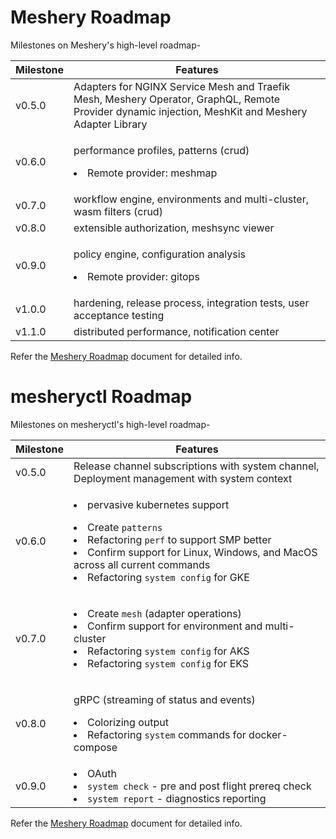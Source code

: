 # Meshery Roadmap

Milestones on Meshery's high-level roadmap-

Milestone | Features
--- | ---
v0.5.0 | Adapters for NGINX Service Mesh and Traefik Mesh, Meshery Operator, GraphQL, Remote Provider dynamic injection, MeshKit and Meshery Adapter Library
v0.6.0 | <p>performance profiles, patterns (crud)</p><p><li>Remote provider: meshmap</li></p>
v0.7.0 | workflow engine, environments and multi-cluster, wasm filters (crud)
v0.8.0 | extensible authorization, meshsync viewer
v0.9.0 | <p>policy engine, configuration analysis</p><p><li>Remote provider: gitops</li></p>
v1.0.0 | hardening, release process, integration tests, user acceptance testing
v1.1.0 | distributed performance, notification center

Refer the [Meshery Roadmap](https://docs.google.com/document/d/1kvcz8jdvFwXmYBBaY2-3fHHUUoy1GJLpZZXuoxZQoOk/edit#) document for detailed info.

# mesheryctl Roadmap

Milestones on mesheryctl's high-level roadmap-

Milestone | Features
--- | ---
v0.5.0 | Release channel subscriptions with system channel, Deployment management with system context 
v0.6.0 | <p><li>pervasive kubernetes support </li> </p><p><li>Create `patterns`</li><li>Refactoring `perf` to support SMP better</li><li>Confirm support for Linux, Windows, and MacOS across all current commands</li><li>Refactoring `system config` for GKE</li></p>
v0.7.0 | <p><li>Create `mesh` (adapter operations)</li><li>Confirm support for environment and multi-cluster</li><li>Refactoring `system config` for AKS</li><li>Refactoring `system config` for EKS</li></p>
v0.8.0 | <p>gRPC (streaming of status and events)<p><p><li>Colorizing output</li><li>Refactoring `system` commands for docker-compose</li></p>
v0.9.0 | <Li>OAuth</Li><Li>`system check` - pre and post flight prereq check</li><Li>`system report` - diagnostics reporting</li>

Refer the [Meshery Roadmap](https://docs.google.com/document/d/1kvcz8jdvFwXmYBBaY2-3fHHUUoy1GJLpZZXuoxZQoOk/edit#) document for detailed info.
